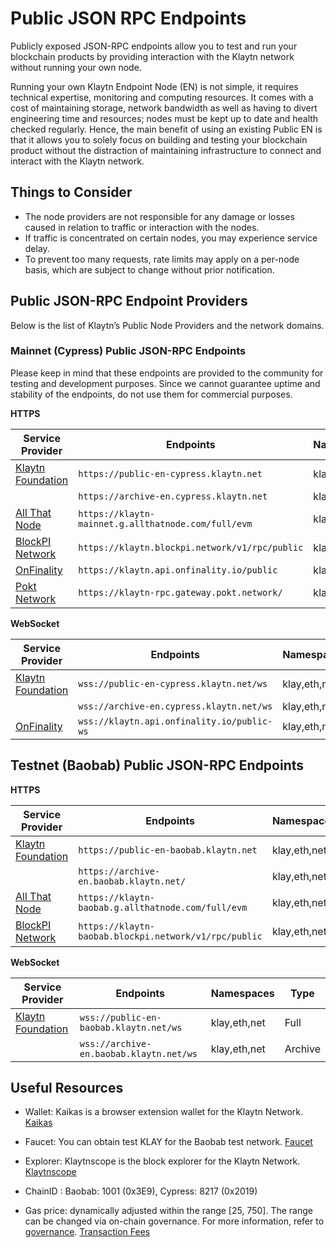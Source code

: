 # Public JSON RPC Endpoints

Publicly exposed JSON-RPC endpoints allow you to test and run your blockchain products by providing interaction with the Klaytn network without running your own node.

Running your own Klaytn Endpoint Node (EN) is not simple, it requires technical expertise, monitoring and computing resources. It comes with a cost of maintaining storage, network bandwidth as well as having to divert engineering time and resources; nodes must be kept up to date and health checked regularly. Hence, the main benefit of using an existing Public EN is that it allows you to solely focus on building and testing your blockchain product without the distraction of maintaining infrastructure to connect and interact with the Klaytn network.

## Things to Consider

- The node providers are not responsible for any damage or losses caused in relation to traffic or interaction with the nodes.
- If traffic is concentrated on certain nodes, you may experience service delay.
- To prevent too many requests, rate limits may apply on a per-node basis, which are subject to change without prior notification.

## Public JSON-RPC Endpoint Providers

Below is the list of Klaytn’s Public Node Providers and the network domains.

### Mainnet (Cypress) Public JSON-RPC Endpoints

Please keep in mind that these endpoints are provided to the community for testing and development purposes.
Since we cannot guarantee uptime and stability of the endpoints, do not use them for commercial purposes.

**HTTPS**

| Service Provider                                   | Endpoints                                           | Namespaces   | Type    |
| -------------------------------------------------- | --------------------------------------------------- | ------------ | ------- |
| [Klaytn Foundation](https://www.klaytn.foundation) | `https://public-en-cypress.klaytn.net`              | klay,eth,net | Full    |
|                                                    | `https://archive-en.cypress.klaytn.net`             | klay,eth,net | Archive |
| [All That Node](www.allthatnode.com)               | `https://klaytn-mainnet.g.allthatnode.com/full/evm` | klay,eth,net | Full    |
| [BlockPI Network](https://blockpi.io/)             | `https://klaytn.blockpi.network/v1/rpc/public`      | klay,eth,net | Full    |
| [OnFinality](https://onfinality.io/)               | `https://klaytn.api.onfinality.io/public`           | klay,eth,net | Full    |
| [Pokt Network](https://pokt.network/)              | `https://klaytn-rpc.gateway.pokt.network/`          | klay,eth,net | Full    |

**WebSocket**

| Service Provider                                   | Endpoints                                  | Namespaces   | Type    |
| -------------------------------------------------- | ------------------------------------------ | ------------ | ------- |
| [Klaytn Foundation](https://www.klaytn.foundation) | `wss://public-en-cypress.klaytn.net/ws`    | klay,eth,net | Full    |
|                                                    | `wss://archive-en.cypress.klaytn.net/ws`   | klay,eth,net | Archive |
| [OnFinality](https://onfinality.io/)               | `wss://klaytn.api.onfinality.io/public-ws` | klay,eth,net | Full    |

## Testnet (Baobab) Public JSON-RPC Endpoints

**HTTPS**

| Service Provider                                   | Endpoints                                             | Namespaces   | Type    |
| -------------------------------------------------- | ----------------------------------------------------- | ------------ | ------- |
| [Klaytn Foundation](https://www.klaytn.foundation) | `https://public-en-baobab.klaytn.net`                 | klay,eth,net | Full    |
|                                                    | `https://archive-en.baobab.klaytn.net/`               | klay,eth,net | Archive |
| [All That Node](www.allthatnode.com)               | `https://klaytn-baobab.g.allthatnode.com/full/evm`    | klay,eth,net | Full    |
| [BlockPI Network](https://blockpi.io/)             | `https://klaytn-baobab.blockpi.network/v1/rpc/public` | klay,eth,net | Full    |

**WebSocket**

| Service Provider                                   | Endpoints                               | Namespaces   | Type    |
| -------------------------------------------------- | --------------------------------------- | ------------ | ------- |
| [Klaytn Foundation](https://www.klaytn.foundation) | `wss://public-en-baobab.klaytn.net/ws`  | klay,eth,net | Full    |
|                                                    | `wss://archive-en.baobab.klaytn.net/ws` | klay,eth,net | Archive |

## Useful Resources

- Wallet: Kaikas is a browser extension wallet for the Klaytn Network.
  [Kaikas](../../build/tools/wallets/kaikas.md)

- Faucet: You can obtain test KLAY for the Baobab test network.
  [Faucet](../../build/tools/wallets/klaytn-wallet.md#how-to-receive-baobab-testnet-klay)

- Explorer: Klaytnscope is the block explorer for the Klaytn Network.
  [Klaytnscope](../../build/tools/block-explorers/klaytnscope.md)

- ChainID : Baobab: 1001 (0x3E9), Cypress: 8217 (0x2019)

- Gas price: dynamically adjusted within the range [25, 750]. The range can be changed via on-chain governance. For more information, refer to [governance](../../json-rpc/governance/chain-config).
  [Transaction Fees](../../learn/transaction-fees/transaction-fees.md)
